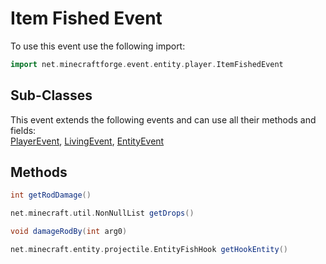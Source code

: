 # Item Fished Event

To use this event use the following import:
```groovy
import net.minecraftforge.event.entity.player.ItemFishedEvent
```

## Sub-Classes
This event extends the following events and can use all their methods and fields: <br>
[PlayerEvent](player_event/player_event.md), [LivingEvent](living_event/living_event.md), [EntityEvent](entity_event/entity_event.md)

## Methods
```groovy
int getRodDamage()
```

```groovy
net.minecraft.util.NonNullList getDrops()
```

```groovy
void damageRodBy(int arg0)
```

```groovy
net.minecraft.entity.projectile.EntityFishHook getHookEntity()
```
